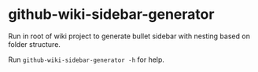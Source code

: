 # github-wiki-sidebar-generator

Run in root of wiki project to generate bullet sidebar with nesting based on folder structure.

Run `github-wiki-sidebar-generator -h` for help.